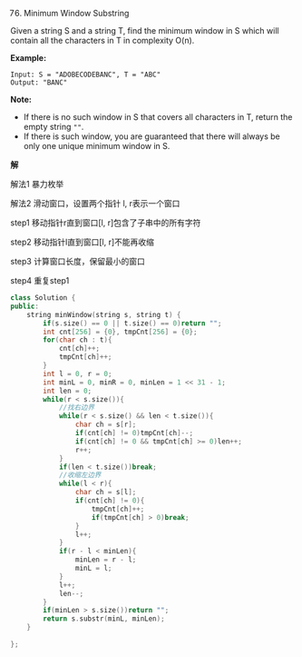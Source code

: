 76. Minimum Window Substring

Given a string S and a string T, find the minimum window in S which will contain all the characters in T in complexity O(n).

**Example:**

```
Input: S = "ADOBECODEBANC", T = "ABC"
Output: "BANC"
```

**Note:**

- If there is no such window in S that covers all characters in T, return the empty string `""`.
- If there is such window, you are guaranteed that there will always be only one unique minimum window in S.

**解**

解法1	暴力枚举

解法2	滑动窗口，设置两个指针 l, r表示一个窗口

step1	移动指针r直到窗口[l, r]包含了子串中的所有字符

step2	移动指针l直到窗口[l, r]不能再收缩

step3	计算窗口长度，保留最小的窗口

step4	重复step1

```c++
class Solution {
public:
    string minWindow(string s, string t) {
        if(s.size() == 0 || t.size() == 0)return "";
        int cnt[256] = {0}, tmpCnt[256] = {0};
        for(char ch : t){
            cnt[ch]++;
            tmpCnt[ch]++;
        }
        int l = 0, r = 0;
        int minL = 0, minR = 0, minLen = 1 << 31 - 1;
        int len = 0;
        while(r < s.size()){
            //找右边界
            while(r < s.size() && len < t.size()){
                char ch = s[r];
                if(cnt[ch] != 0)tmpCnt[ch]--;
                if(cnt[ch] != 0 && tmpCnt[ch] >= 0)len++;
                r++;
            }
            if(len < t.size())break;
            //收缩左边界
            while(l < r){
                char ch = s[l];
                if(cnt[ch] != 0){
                    tmpCnt[ch]++;
                    if(tmpCnt[ch] > 0)break;
                }
                l++;
            }
            if(r - l < minLen){
                minLen = r - l;
                minL = l;
            }
            l++;
            len--;
        }
        if(minLen > s.size())return "";
        return s.substr(minL, minLen);
    }
    
};
```

